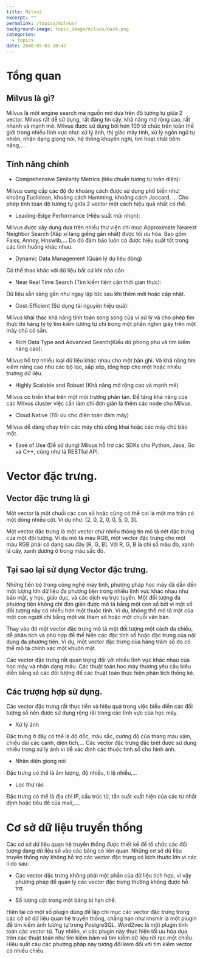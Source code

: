 ```yaml
---
title: Milvus
excerpt: ""
permalink: /topics/milvus/
background-image: topic_image/milvus/back.png
categories:
  - topics
date: 2040-05-03 10:47
---
```



# Tổng quan  

## Milvus là gì?

Milvus là một engine search mà nguồn mở dựa trên độ tương tự giữa 2 vector. Milvus rất dễ sử dụng, rất đáng tin cậy, khả năng mở rộng cao, rất nhanh và mạnh mẽ. Milvus được sử dụng bởi hơn 100 tổ chức trên toàn thế giới trong nhiều lĩnh vực như: xử lý ảnh, thị giác máy tính, xử lý ngôn ngữ tự nhiên, nhận dạng giọng nói, hệ thống khuyến nghị, tìm hoạt chất tiềm năng,...

## Tính năng chính

- Comprehensive Similarity Metrics (tiêu chuẩn tương tự toàn diện):

Milvus cung cấp các độ đo khoảng cách được sử dụng phổ biến như: khoảng Euclidean, khoảng cách Hamming, khoảng cách Jaccard, ... Cho phép tính toán độ tương tự giữa 2 vector một cách hiệu quả nhất có thể.   


- Leading-Edge Performance (Hiệu suất mũi nhọn):

Milvus được xây dụng dựa trên nhiều thư viện chỉ mục Approximate Nearest Neighbor Search (Xấp xỉ láng giềng gần nhất) được tối ưu hóa. Bao gồm Faiss, Annoy, Hnswlib,... Do đó đảm bảo luôn có được hiệu suất tốt trong các tình huống khác nhau.

- Dynamic Data Management (Quản lý dự liệu động)

Có thể thao khác với dữ liệu bất cứ khi nào cần  

- Near Real Time Search (Tìm kiếm tiệm cận thời gian thực):

Dữ liệu sẵn sàng gần như ngay lập tức sau khi thêm mới hoặc cập nhật. 

- Cost-Efficient (Sử dụng tài nguyên hiệu quả):

Milvus khai thác khả năng tính toán song song của vi xử lý và cho phép tìm thực thi hàng tỷ tỷ tìm kiếm tương tự chỉ trong một phần nghìn giây trên một máy chủ có sẵn.

- Rich Data Type and Advanced Search(Kiểu dữ phong phú và tìm kiếm nâng cao):

Milvus hỗ trợ nhiều loại dữ liệu khác nhau cho một bản ghi. Và khả năng tìm kiếm nâng cao như các bộ lọc, sắp xếp, tổng hợp cho một hoặc nhiều trường dữ liệu. 

- Highly Scalable and Robust (Khả năng mở rộng cao và mạnh mẽ)

Milvus có triền khai trên một môi trường phân tán. Để tăng khả năng của các Milvus cluster việc cần làm chỉ đơn giản là thêm các node cho Milvus. 

- Cloud Native (Tối ưu cho điện toán đám mây)

Milvus dễ dàng chay trên các máy chủ công khai hoặc các máy chủ bảo một. 

- Ease of Use (Dễ sử dụng)
Milvus hỗ trợ các SDKs cho Python, Java, Go và C++, cũng như là RESTful API.


# Vector đặc trưng.

## Vector đặc trưng là gì

Một vector là một chuối các con số hoặc cũng có thể coi là một ma trận có một dòng nhiều cột. Ví dụ như: [2, 0, 2, 0, 0, 5, 0, 3].

Một vector đặc trưng là một vector chứ nhiều thông tin mô tả nét đặc trưng của một đối tượng. Ví dụ mô tả màu RGB, một vector đặc trưng cho một màu RGB phải có dạng sau đây [R, G, B]. Với R, G, B là chỉ số màu đỏ, xanh lá cây, xanh dương ở trong màu sắc đó.

## Tại sao lại sử dụng Vector đặc trưng.

Những tiến bộ trong công nghệ máy tính, phương pháp học máy đã dẫn đến một lượng lớn dữ liệu đa phương tiện trong nhiều lĩnh vực khác nhau như bảo mật, y học, giáo dục, và các dịch vụ trực tuyến. Một đối tượng đa phương tiện không chỉ đơn giản được mô tả bằng một con số bởi vì một số đối tượng này có nhiều hơn một thuộc tính. Ví dụ, không thể mô tả mặt của một con người chỉ bằng một vài tham số hoặc một chuỗi văn bản.   

Thay vào đó một vector đặc trưng mô tả một đối tượng một cách đa chiều, dễ phân tích và phù hợp để thể hiện các đặc tính số hoặc đặc trưng của nội dụng đa phương tiện. Ví dụ, một vector đặc trưng của hàng trăm số đo có thể mô tả chính xác một khuôn mặt. 

Các vector đặc trưng rất quan trọng đối với nhiều lĩnh vực khác nhau của học máy và nhận dạng mãu. Các thuật toán học máy thương yêu cầu biểu diễn bằng số các đối tượng để các thuật toán thực hiện phân tích thống kê.  

## Các trượng hợp sử dụng. 

Các vector đặc trưng rất thực tiễn và hiệu quả trong việc biểu diễn các đối tượng số nên được sử dụng rộng rãi trong các lĩnh vực của học máy.

- Xử lý ảnh

Đặc trưng ở đây có thể là độ dốc, màu sắc, cường độ của thang màu xám, chiều dài các cạnh, diện tích,... Các vector đặc trưng đặc biệt được sử dụng nhiều trong xử lý ảnh vì dễ xác định các thuộc tính số cho hình ảnh.    

- Nhận diện giọng nói

Đặc trưng có thể là âm lượng, độ nhiễu, tỉ lệ nhiễu,... 

- Lọc thư rác

Đặc trưng có thể là địa chỉ IP, cấu trúc từ, tần suất xuất hiện của các từ nhất định hoặc tiêu đề của mail,....


# Cơ sở dữ liệu truyền thống

Các cơ sở dữ liệu quan hệ truyền thống được thiết kể để tổ chức các đối tượng dạng dữ liệu số vào các bảng có liên quan. Những cơ sở dữ liệu truyền thống này không hỗ trợ các vector đặc trưng có kích thước lớn vì các lí do sau:

- Các vector dặc trưng không phải một phần của dữ liệu tích hợp, vì vậy phương pháp để quản lý các vector đặc trưng thường không được hỗ trợ.

- Số lượng cột trong một bảng bị hạn chế.

Hiện tại có một số plugin dùng để lập chỉ mục các vector đặc trưng trong các cở sở dữ liệu quan hệ truyền thống, chẳng hạn như imsmlr là một plugin để tìm kiếm ảnh tương tự trong PostgreSQL. Word2vec là một plugin tính toán các vector từ. Tuy nhiên, vì các plugin này thực hiện tối ưu hóa dựa trên các thuật toán như tìm kiếm băm và tìm kiếm dữ liệu rời rạc một chiều. Hiệu suất cảu các phương pháp này tương đối kém đối với tìm kiếm vector có nhiều chiều.
 
